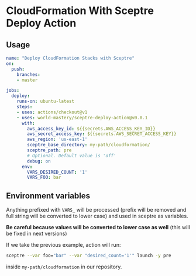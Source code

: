 # CloudFormation With Sceptre Deploy Action


## Usage
```yaml
name: "Deploy CloudFormation Stacks with Sceptre"
on: 
  push:
    branches:
    - master

jobs:
  deploy:
    runs-on: ubuntu-latest
    steps:
    - uses: actions/checkout@v1
    - uses: world-mastery/sceptre-deploy-action@v0.0.1
      with:
        aws_access_key_id: ${{secrets.AWS_ACCESS_KEY_ID}}
        aws_secret_access_key: ${{secrets.AWS_SECRET_ACCESS_KEY}}
        aws_region: 'us-east-1'
        sceptre_base_directory: my-path/cloudformation/
        sceptre_path: pre
        # Optional. Default value is 'off'
        debug: on
      env:
        VARS_DESIRED_COUNT: '1'
        VARS_FOO: bar
```


## Environment variables
Anything prefixed with `VARS_` will be processed (prefix will be removed and full string will be converted to lower case) and used in sceptre as variables.

**Be careful because values will be converted to lower case as well** (this will be fixed in next versions)


If we take the previous example, action will run:
```bash
sceptre --var foo="bar" --var "desired_count='1'" launch -y pre
```
inside `my-path/cloudformation` in our repository.
